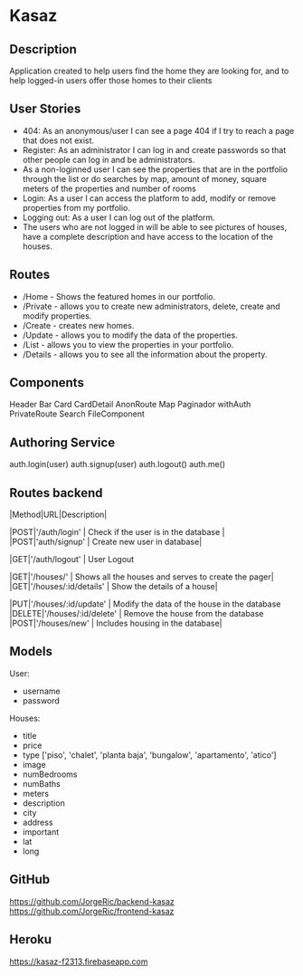# Kasaz

## Description

Application created to help users find the home they are looking for, and to help logged-in users offer those homes to their clients

## User Stories

- 404: As an anonymous/user I can see a page 404 if I try to reach a page that does not exist.
- Register: As an administrator I can log in and create passwords so that other people can log in and be administrators.
- As a non-loginned user I can see the properties that are in the portfolio through the list or do searches by map, amount of money, square meters of the properties and number of rooms
- Login: As a user I can access the platform to add, modify or remove properties from my portfolio.
- Logging out: As a user I can log out of the platform.
- The users who are not logged in will be able to see pictures of houses, have a complete description and have access to the location of the houses.

## Routes

- /Home - Shows the featured homes in our portfolio.
- /Private - allows you to create new administrators, delete, create and modify properties.
- /Create - creates new homes.
- /Update - allows you to modify the data of the properties.
- /List - allows you to view the properties in your portfolio.
- /Details - allows you to see all the information about the property.

## Components

Header
Bar
Card
CardDetail
AnonRoute
Map
Paginador
withAuth
PrivateRoute
Search
FileComponent

## Authoring Service

auth.login(user)
auth.signup(user)
auth.logout()
auth.me()

## Routes backend

|Method|URL|Description|

|POST|'/auth/login' | Check if the user is in the database |
|POST|'auth/signup' | Create new user in database|

|GET|'/auth/logout' | User Logout

|GET|'/houses/' | Shows all the houses and serves to create the pager|
|GET|'/houses/:id/details' | Show the details of a house|

|PUT|'/houses/:id/update' | Modify the data of the house in the database
|DELETE|'/houses/:id/delete' | Remove the house from the database
|POST|'/houses/new' | Includes housing in the database|

## Models

User: 
- username
- password

Houses:
- title
- price 
- type ['piso', 'chalet', 'planta baja', 'bungalow', 'apartamento', 'atico']
- image
- numBedrooms
- numBaths
- meters
- description
- city
- address
- important
- lat
- long

## GitHub
https://github.com/JorgeRic/backend-kasaz
https://github.com/JorgeRic/frontend-kasaz


## Heroku
https://kasaz-f2313.firebaseapp.com
